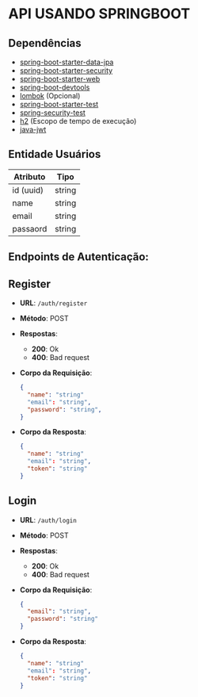 # API USANDO SPRINGBOOT

## Dependências

- [spring-boot-starter-data-jpa](https://mvnrepository.com/artifact/org.springframework.boot/spring-boot-starter-data-jpa)
- [spring-boot-starter-security](https://mvnrepository.com/artifact/org.springframework.boot/spring-boot-starter-security)
- [spring-boot-starter-web](https://mvnrepository.com/artifact/org.springframework.boot/spring-boot-starter-web)
- [spring-boot-devtools](https://mvnrepository.com/artifact/org.springframework.boot/spring-boot-devtools)
- [lombok](https://mvnrepository.com/artifact/org.projectlombok/lombok) (Opcional)
- [spring-boot-starter-test](https://mvnrepository.com/artifact/org.springframework.boot/spring-boot-starter-test)
- [spring-security-test](https://mvnrepository.com/artifact/org.springframework.security/spring-security-test)
- [h2](https://mvnrepository.com/artifact/com.h2database/h2) (Escopo de tempo de execução)
- [java-jwt](https://mvnrepository.com/artifact/com.auth0/java-jwt/4.4.0)

## Entidade Usuários
| Atributo    | Tipo       |
|-------------|------------|
| id (uuid)   | string     |
| name        | string     |
| email       | string     |
| passaord    | string     |

## Endpoints de Autenticação:

## Register

- **URL**: `/auth/register`
- **Método**: POST
- **Respostas**:
  - **200**: Ok
  - **400**: Bad request

- **Corpo da Requisição**:
  ```json
  {
    "name": "string"
    "email": "string",
    "password": "string",
  }

- **Corpo da Resposta**:
  ```json
  {
    "name": "string"
    "email": "string",
    "token": "string"
  }
  ```
## Login

- **URL**: `/auth/login`
- **Método**: POST
- **Respostas**:
  - **200**: Ok
  - **400**: Bad request

- **Corpo da Requisição**:
  ```json
  {
    "email": "string",
    "password": "string"
  }
  ```

- **Corpo da Resposta**:
  ```json
  {
    "name": "string"
    "email": "string",
    "token": "string"
  }
  ```